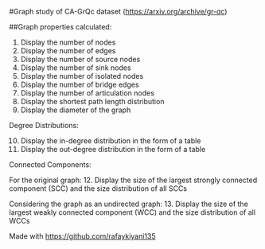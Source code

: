 #Graph study of CA-GrQc dataset (https://arxiv.org/archive/gr-qc)

##Graph properties calculated:
1. Display the number of nodes 
2. Display the number of edges 
3. Display the number of source nodes 
4. Display the number of sink nodes 
5. Display the number of isolated nodes
6. Display the number of bridge edges 
7. Display the number of articulation nodes 
8. Display the shortest path length distribution 
9. Display the diameter of the graph

Degree Distributions:

10. Display the in-degree distribution in the form of a table 
11. Display the out-degree distribution in the form of a table 

Connected Components:

For the original graph:
12. Display the size of the largest strongly connected component (SCC) and the size distribution of all SCCs

Considering the graph as an undirected graph:
13. Display the size of the largest weakly connected component (WCC) and the size distribution of all WCCs

Made with https://github.com/rafaykiyani135
